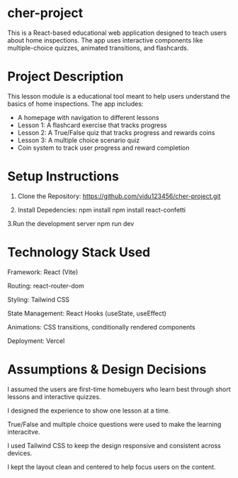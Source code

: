 # cher-project

This is a React-based educational web application designed to teach users about home inspections. The app uses interactive components like multiple-choice quizzes, animated transitions, and flashcards.


# Project Description

This lesson module is a educational tool meant to help users understand the basics of home inspections. The app includes:
- A  homepage with navigation to different lessons
- Lesson 1: A flashcard exercise that tracks progress
- Lesson 2: A True/False quiz that tracks progress and rewards coins
- Lesson 3: A multiple choice scenario quiz 
- Coin system to track user progress and reward completion



# Setup Instructions

1. Clone the Repository:
   https://github.com/vidu123456/cher-project.git

2. Install Depedencies:
   npm install
   npm install react-confetti
   
3.Run the development server
   npm run dev

# Technology Stack Used

Framework: React (Vite)

Routing: react-router-dom

Styling: Tailwind CSS

State Management: React Hooks (useState, useEffect)

Animations: CSS transitions, conditionally rendered components

Deployment: Vercel

# Assumptions & Design Decisions

I assumed the users are first-time homebuyers who learn best through short lessons and interactive quizzes.

I designed the experience to show one lesson at a time.

True/False and multiple choice questions were used to make the learning interacitve.

I used Tailwind CSS to keep the design responsive and consistent across devices.

I kept the layout clean and centered to help focus users on the content.





   
